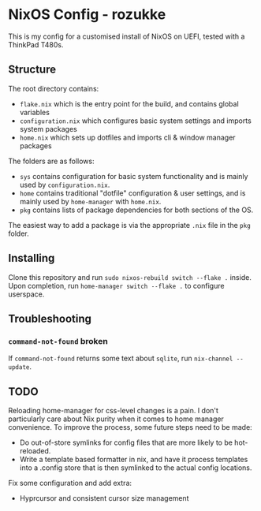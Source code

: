 # NixOS Config - rozukke

This is my config for a customised install of NixOS on UEFI, tested with a ThinkPad T480s.

## Structure
The root directory contains: 
 - `flake.nix` which is the entry point for the build, and contains global variables
 - `configuration.nix` which configures basic system settings and imports system packages 
 - `home.nix` which sets up dotfiles and imports cli & window manager packages

The folders are as follows:

 - `sys` contains configuration for basic system functionality and is mainly used by `configuration.nix`.
 - `home` contains traditional "dotfile" configuration & user settings, and is mainly used by `home-manager` with `home.nix`.
 - `pkg` contains lists of package dependencies for both sections of the OS.

The easiest way to add a package is via the appropriate `.nix` file in the `pkg` folder.

## Installing
Clone this repository and run `sudo nixos-rebuild switch --flake .` inside. Upon completion, run `home-manager switch --flake .` to configure userspace.

## Troubleshooting
### `command-not-found` broken
If `command-not-found` returns some text about `sqlite`, run `nix-channel --update`.

## TODO
Reloading home-manager for css-level changes is a pain. 
I don't particularly care about Nix purity when it comes to home manager convenience. To improve the process, some future steps need to be made:
 - Do out-of-store symlinks for config files that are more likely to be hot-reloaded.
 - Write a template based formatter in nix, and have it process templates into a .config store that is then symlinked to the actual config locations.

 Fix some configuration and add extra:
 - Hyprcursor and consistent cursor size management
